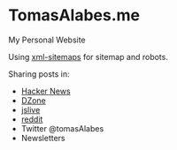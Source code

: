 TomasAlabes.me
==============

My Personal Website

Using [xml-sitemaps](https://www.xml-sitemaps.com/) for sitemap and robots.

Sharing posts in:

* [Hacker News](https://news.ycombinator.com/)
* [DZone](https://dzone.com)
* [jslive](https://jslive.com/)
* [reddit](https://www.reddit.com)
* Twitter @tomasAlabes
* Newsletters